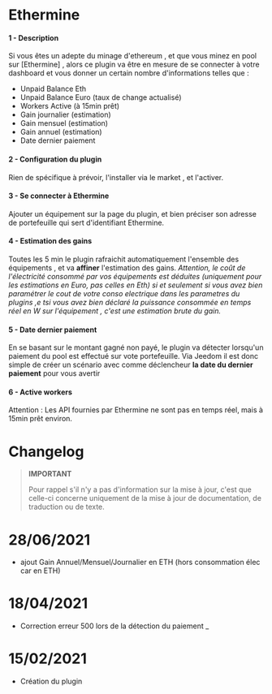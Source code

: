 # Ethermine

#### 1 - Description
Si vous êtes un adepte du minage d'ethereum , et que vous minez en pool sur [Ethermine] , alors ce plugin va être en mesure de se connecter à votre dashboard et vous donner un certain nombre d'informations telles que : 
 - Unpaid Balance Eth
 - Unpaid Balance Euro (taux de change actualisé)
 - Workers Active (à 15min prêt)
 - Gain journalier (estimation)
 - Gain mensuel (estimation)
 - Gain annuel (estimation)
 - Date dernier paiement 


#### 2 - Configuration du plugin
Rien de spécifique à prévoir, l'installer via le market , et l'activer.

#### 3 - Se connecter à Ethermine
Ajouter un équipement sur la page du plugin, et bien préciser son adresse de portefeuille qui sert d'identifiant Ethermine. 

#### 4 - Estimation des gains
Toutes les 5 min le plugin rafraichit automatiquement l'ensemble des équipements , et va **affiner** l'estimation des gains.
*Attention, le coût de l'électricité consommé par vos équipements est déduites (uniquement pour les estimations en Euro, pas celles en Eth) si et seulement si vous avez bien paramétrer le cout de votre conso electrique dans les parametres du plugins ,e tsi vous avez bien déclaré la puissance consommée en temps réel en W sur l'équipement , c'est une estimation brute du gain.*

#### 5 - Date dernier paiement
En se basant sur le montant gagné non payé, le plugin va détecter lorsqu'un paiement du pool est effectué sur vote portefeuille. Via Jeedom il est donc simple de créer un scénario avec comme déclencheur **la date du dernier paiement** pour vous avertir

#### 6 - Active workers
Attention : Les API fournies par Ethermine ne sont pas en temps réel, mais à 15min prêt environ. 



# Changelog <a name="changelog"></a>
>**IMPORTANT**
>
>Pour rappel s'il n'y a pas d'information sur la mise à jour, c'est que celle-ci concerne uniquement de la mise à jour de documentation, de traduction ou de texte.

# 28/06/2021
- ajout Gain Annuel/Mensuel/Journalier en ETH (hors consommation élec car en ETH)

# 18/04/2021

- Correction erreur 500 lors de la détection du paiement _


# 15/02/2021

- Création du plugin

